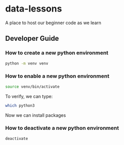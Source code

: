 # data-lessons
A place to host our beginner code as we learn

## Developer Guide

### How to create a new python environment

```bash
python -m venv venv
```

### How to enable a new python environment

```bash
source venv/bin/activate
```


To verify, we can type:

```bash
which python3
```

Now we can install packages

### How to deactivate a new python environment

```bash
deactivate
```

